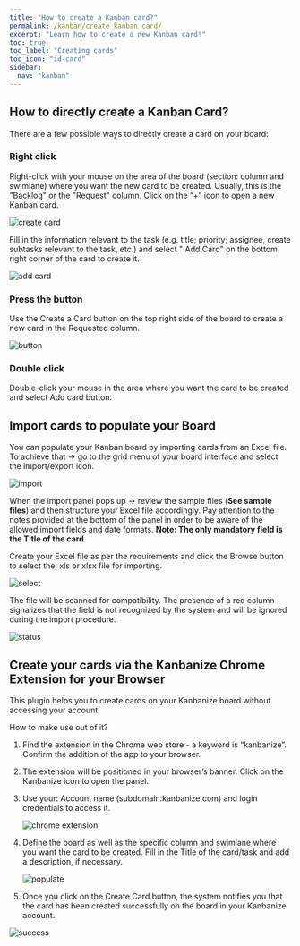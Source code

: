```yaml
---
title: "How to create a Kanban card?"
permalink: /kanban/create_kanban_card/
excerpt: "Learn how to create a new Kanban card!"
toc: true
toc_label: "Creating cards"
toc_icon: "id-card"
sidebar:
  nav: "kanban"
---
```


## How to directly create a Kanban Card?

There are a few possible ways to directly create a card on your board:

### Right click
Right-click with your mouse on the area of the board (section: column and swimlane) where you want the new card to be created. Usually, this is the "Backlog" or the "Request" column. Click on the “+” icon to open a new Kanban card.

![create card](https://kanbanize.com/wp-content/uploads/knowledge-base/CCcreateaCardContextMenu.png)

Fill in the information relevant to the task (e.g. title; priority; assignee, create subtasks relevant to the task, etc.) and select " Add Card" on the bottom right corner of the card to create it.

![add card](https://kanbanize.com/wp-content/uploads/knowledge-base/CCAddCard.png)

### Press the button
Use the Create a Card button on the top right side of the board tо create a new card in the Requested column.

![button](https://kanbanize.com/wp-content/uploads/knowledge-base/CCcreateaCardButton.png)

### Double click
Double-click your mouse in the area where you want the card to be created and select Add card button.

## Import cards to populate your Board
You can populate your Kanban board by importing cards from an Excel file.
To achieve that → go to the grid menu of your board interface and select the import/export icon.

![import](https://kanbanize.com/wp-content/uploads/knowledge-base/CCImportacardcomb.png)

When the import panel pops up → review the sample files (**See sample files**) and then structure your Excel file accordingly. Pay attention to the notes provided at the bottom of the panel in order to be aware of the allowed import fields and date formats.
**Note: The only mandatory field is the Title of the card.**

Create your Excel file as per the requirements and click the Browse button to select the: xls or xlsx file for importing.

![select](https://kanbanize.com/wp-content/uploads/knowledge-base/CCsampleFiles.png)

The file will be scanned for compatibility. The presence of a red column signalizes that the field is not recognized by the system and will be ignored during the import procedure.    

![status](https://kanbanize.com/wp-content/uploads/knowledge-base/CCImportRedColumn.png)

## Create your cards via the Kanbanize Chrome Extension for your Browser
This plugin helps you to create cards on your Kanbanize board without accessing your account.

How to make use out of it?

1. Find the extension in the Chrome web store - a keyword is “kanbanize”. Confirm the addition of the app to your browser.
2. The extension will be positioned in your browser’s banner. Click on the Kanbanize icon to open the panel.
3. Use your: Account name (subdomain.kanbanize.com) and login credentials to access it.

    ![chrome extension](https://kanbanize.com/wp-content/uploads/knowledge-base/CCPlugInCredentials.png)

4. Define the board as well as the specific column and swimlane where you want the card to be created. Fill in the Title of the card/task and add a description, if necessary.

    ![populate](https://kanbanize.com/wp-content/uploads/knowledge-base/CCPlugIncomb.png)

5. Once you click on the Create Card button, the system notifies you that the card has been created successfully on the board in your Kanbanize account.

![success](https://kanbanize.com/wp-content/uploads/knowledge-base/CCcardHasBeenCreatedSuccessfully.png)
